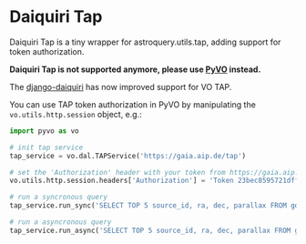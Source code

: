 Daiquiri Tap
============

Daiquiri Tap is a tiny wrapper for astroquery.utils.tap, adding support for token authorization.

**Daiquiri Tap is not supported anymore, please use [PyVO](https://pyvo.readthedocs.io/en/latest/) instead.**

The [django-daiquiri](https://github.com/django-daiquiriframework) has now improved support for VO TAP.  

You can use TAP token authorization in PyVO by manipulating the `vo.utils.http.session` object, e.g.:

```python
import pyvo as vo

# init tap service
tap_service = vo.dal.TAPService('https://gaia.aip.de/tap')

# set the 'Authorization' header with your token from https://gaia.aip.de/accounts/token/
vo.utils.http.session.headers['Authorization'] = 'Token 23bec8595721dff3fce14265742cd6d0aaef6b95'

# run a syncronous query
tap_service.run_sync('SELECT TOP 5 source_id, ra, dec, parallax FROM gdr2.gaia_source ORDER BY random_index')

# run a asyncronous query
tap_service.run_async('SELECT TOP 5 source_id, ra, dec, parallax FROM gdr2.gaia_source ORDER BY random_index')
```
